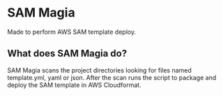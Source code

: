 # SAM Magia

Made to perform AWS SAM template deploy.

## What does SAM Magia do?
SAM Magia scans the project directories looking for files named template.yml, yaml or json. After the scan runs the script to package and deploy the SAM template in AWS Cloudformat.


